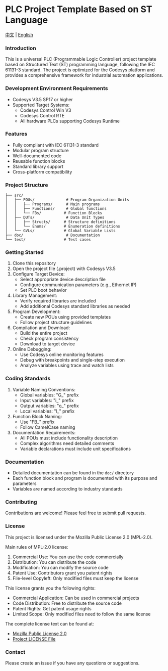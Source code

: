 # PLC Project Template Based on ST Language

[中文](./README_CN.md) | [English](./README_EN.md)

### Introduction
This is a universal PLC (Programmable Logic Controller) project template based on Structured Text (ST) programming language, following the IEC 61131-3 standard. The project is optimized for the Codesys platform and provides a comprehensive framework for industrial automation applications.

### Development Environment Requirements
- Codesys V3.5 SP17 or higher
- Supported Target Systems:
  - Codesys Control Win V3
  - Codesys Control RTE
  - All hardware PLCs supporting Codesys Runtime

### Features
- Fully compliant with IEC 61131-3 standard
- Modular program structure
- Well-documented code
- Reusable function blocks
- Standard library support
- Cross-platform compatibility

### Project Structure
```
├── src/
│   ├── POUs/              # Program Organization Units
│   │   ├── Programs/      # Main programs
│   │   ├── Functions/     # Global functions
│   │   └── FBs/          # Function Blocks
│   ├── DUTs/              # Data Unit Types
│   │   ├── Structs/      # Structure definitions
│   │   └── Enums/        # Enumeration definitions
│   └── GVLs/             # Global Variable Lists
├── doc/                   # Documentation
└── test/                 # Test cases
```

### Getting Started
1. Clone this repository
2. Open the project file (.project) with Codesys V3.5
3. Configure Target Device:
   - Select appropriate device description file
   - Configure communication parameters (e.g., Ethernet IP)
   - Set PLC boot behavior
4. Library Management:
   - Verify required libraries are included
   - Add additional Codesys standard libraries as needed
5. Program Development:
   - Create new POUs using provided templates
   - Follow project structure guidelines
6. Compilation and Download:
   - Build the entire project
   - Check program consistency
   - Download to target device
7. Online Debugging:
   - Use Codesys online monitoring features
   - Debug with breakpoints and single-step execution
   - Analyze variables using trace and watch lists

### Coding Standards
1. Variable Naming Conventions:
   - Global variables: "G_" prefix
   - Input variables: "i_" prefix
   - Output variables: "o_" prefix
   - Local variables: "l_" prefix
2. Function Block Naming:
   - Use "FB_" prefix
   - Follow CamelCase naming
3. Documentation Requirements:
   - All POUs must include functionality description
   - Complex algorithms need detailed comments
   - Variable declarations must include unit specifications

### Documentation
- Detailed documentation can be found in the `doc/` directory
- Each function block and program is documented with its purpose and parameters
- Variables are named according to industry standards

### Contributing
Contributions are welcome! Please feel free to submit pull requests.

### License
This project is licensed under the Mozilla Public License 2.0 (MPL-2.0).

Main rules of MPL-2.0 license:
1. Commercial Use: You can use the code commercially
2. Distribution: You can distribute the code
3. Modification: You can modify the source code
4. Patent Use: Contributors grant you patent rights
5. File-level Copyleft: Only modified files must keep the license

This license grants you the following rights:
- Commercial Application: Can be used in commercial projects
- Code Distribution: Free to distribute the source code
- Patent Rights: Get patent usage rights
- Limited Scope: Only modified files need to follow the same license

The complete license text can be found at:
- [Mozilla Public License 2.0](https://www.mozilla.org/en-US/MPL/2.0/)
- [Project LICENSE File](./LICENSE)

### Contact
Please create an issue if you have any questions or suggestions.
